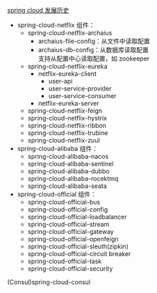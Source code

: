 [spring cloud 发展历史](https://blog.csdn.net/csdnnews/article/details/105304531)

- spring-cloud-netflix 组件：
    - spring-cloud-netflix-archaius
        - archaius-file-config：从文件中读取配置
        - archaius-db-config：从数据库读取配置<br/>
        支持从配置中心读取配置，如 zookeeper
    - spring-cloud-netflix-eureka
        - netflix-eureka-client
            - user-api
            - user-service-provider
            - user-service-consumer
        - netflix-eureka-server
    - spring-cloud-netflix-feign
    - spring-cloud-netflix-hystrix
    - spring-cloud-netflix-ribbon
    - spring-cloud-netflix-trubine
    - spring-cloud-netflix-zuul
- spring-cloud-alibaba 组件：
    - spring-cloud-alibaba-nacos
    - spring-cloud-alibaba-sentinel
    - spring-cloud-alibaba-dubbo
    - spring-cloud-alibaba-rocektmq
    - spring-cloud-alibaba-seata
- spring-cloud-official 组件：
    - spring-cloud-official-bus
    - spring-cloud-official-config
    - spring-cloud-official-loadbalancer
    - spring-cloud-official-stream
    - spring-cloud-official-gateway
    - spring-cloud-official-openfeign
    - spring-cloud-official-sleuth(zipkin)
    - spring-cloud-official-circuit breaker
    - spring-cloud-official-task
    - spring-cloud-official-security

(Consul)spring-cloud-consul



